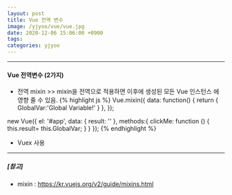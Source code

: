 ```yaml
---
layout: post
title: Vue 전역 변수
image: /yjyoo/vue/vue.jpg
date: 2020-12-06 15:06:00 +0900
tags:
categories: yjyoo
---
```

***
#### Vue 전역변수 (2가지)

* 전역 mixin >> mixin을 전역으로 적용하면 이후에 생성된 모든 Vue 인스턴스 에 영향 줄 수 있음. 
{% highlight js %}
Vue.mixin({
  data: function() {
      return {
        GlobalVar:'Global Variable!'
      }
  },
});
    
new Vue({
	el: '#app',
	data: {
		 result: ''
	 },
	methods:{
		clickMe: function () {   
			this.result= this.GlobalVar;
	  }
  }
});
{% endhighlight %}

* Vuex 사용

***
##### [참고]
* mixin : https://kr.vuejs.org/v2/guide/mixins.html